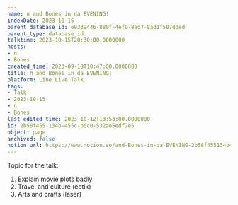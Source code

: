 ```yaml
---
name: π and Bones in da EVENING!
indexDate: 2023-10-15
parent_database_id: e9339446-880f-4ef0-8ad7-8ad1f507dded
parent_type: database_id
talktime: 2023-10-15T20:30:00.0000000
hosts:
- π
- Bones
created_time: 2023-09-18T10:47:00.0000000
title: π and Bones in da EVENING!
platform: Line Live Talk
tags:
- Talk
- 2023-10-15
- π
- Bones
last_edited_time: 2023-10-12T13:53:00.0000000
id: 2b58f455-134b-455c-b6c0-532ae5edf2e5
object: page
archived: false
notion_url: https://www.notion.so/and-Bones-in-da-EVENING-2b58f455134b455cb6c0532ae5edf2e5
---
```


Topic for the talk:
1. Explain movie plots  badly 
2. Travel and culture (eotik)
3. Arts and crafts (laser)

























